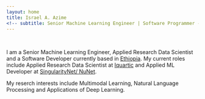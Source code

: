 ```yaml
---
layout: home
title: Israel A. Azime
<!-- subtitle: Senior Machine Learning Engineer | Software Programmer -->
---
```


<!-- <hr>
Wellcome to my page!  -->

<br>

I am a Senior Machine Learning Engineer, Applied Research Data Scientist and a Software Developer currently based in [Ethiopia](https://en.wikipedia.org/wiki/Ethiopia). My current roles include Applied Research Data Scientist at [Iquartic](https://iquartic.com/) and Applied ML Developer at [SingularityNet/ NuNet](https://nunet.io/#team).


My reserch interests include Multimodal Learning, Natural Language Processing and Applications of Deep Learning.


<!-- <hr> -->

<!-- <h3 align='center'>News</h3> -->

